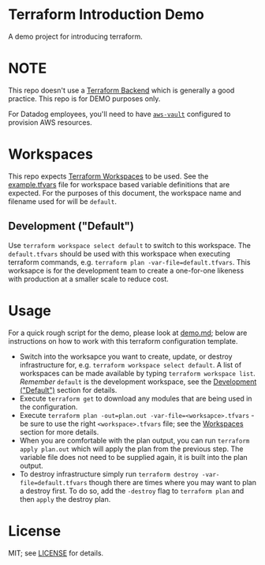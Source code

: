 # Terraform Introduction Demo
A demo project for introducing terraform.

# NOTE
This repo doesn't use a [Terraform
Backend](https://www.terraform.io/docs/backends/state.html) which is generally
a good practice. This repo is for DEMO purposes only.

For Datadog employees, you'll need to have
[`aws-vault`](https://github.com/99designs/aws-vault) configured to provision
AWS resources.

# Workspaces
This repo expects [Terraform
Workspaces](https://www.terraform.io/docs/state/workspaces.html) to be used.
See the [example.tfvars](/.example.tfvars) file for workspace based variable
definitions that are expected. For the purposes of this document, the workspace
name and filename used for will be `default`.

## Development ("Default")
Use `terraform workspace select default` to switch to this workspace. The
`default.tfvars` should be used with this workspace when executing terraform
commands, e.g. `terraform plan -var-file=default.tfvars`. This worksapce is
for the development team to create a one-for-one likeness with production at a
smaller scale to reduce cost.

# Usage
For a quick rough script for the demo, please look at [demo.md](demo.md); below
are instructions on how to work with this terraform configuration template.

- Switch into the worksapce you want to create, update, or destroy
infrastructure for, e.g. `terraform workspace select default`. A list of
workspaces can be made available by typing `terraform workspace list`.
*Remember* `default` is the development workspace, see the [Development
("Default")](#development-default) section for details.
- Execute `terraform get` to download any modules that are being used in the
configuration.
- Execute `terraform plan -out=plan.out -var-file=<worksapce>.tfvars` - be sure
to use the right `<workspace>.tfvars` file; see the [Workspaces](#workspaces)
section for more details.
- When you are comfortable with the plan output, you can run `terraform apply
plan.out` which will apply the plan from the previous step. The variable file
does not need to be supplied again, it is built into the plan output.
- To destroy infrastructure simply run `terraform destroy
-var-file=default.tfvars` though there are times where you may want to plan a
destroy first. To do so, add the `-destroy` flag to `terraform plan` and then
`apply` the destroy plan.

# License
MIT; see [LICENSE](LICENSE) for details.

